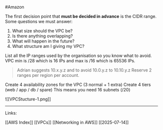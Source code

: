 #Amazon 

The first decision point that **<span class="red-text">must</span> be decided in advance** is the CIDR range. Some questions we must answer:

1. What size should the VPC be?
2. Is there anything overlapping? 
3. What will happen in the future?
4. What structure am I giving my VPC? 

List all the IP ranges used by the organisation so you know what to avoid. 
VPC min is /28 which is 16 IPs and max is /16 which is 65536 IPs. 

> Adrian suggests 10.x.y.z and to avoid 10.0.y.z to 10.10.y.z
> Reserve 2 ranges per region per account. 


Create 4 availability zones for the VPC (3 normal + 1 extra)
Create 4 tiers (web / app / db / spare)
This means you need 16 subnets (/20)

![[VPCStucture-1.png]]




---
Links:

[[AWS Index]]
[[VPCs]]
[[Networking in AWS]]
[[2025-07-14]]
